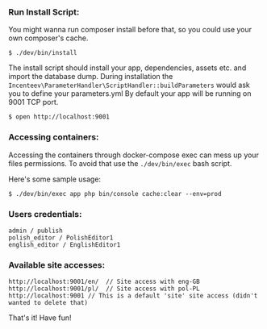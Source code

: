 ### Run Install Script:

You might wanna run composer install before that, so you could use your own composer's cache.
```
$ ./dev/bin/install
```
The install script should install your app, dependencies, assets etc. and import the database dump. 
During installation the `Incenteev\ParameterHandler\ScriptHandler::buildParameters` would ask you to define your parameters.yml
By default your app will be running on 9001 TCP port.

```
$ open http://localhost:9001 
```

### Accessing containers:
Accessing the containers through docker-compose exec can mess up your files permissions.
To avoid that use the `./dev/bin/exec` bash script.

Here's some sample usage:
```
$ ./dev/bin/exec app php bin/console cache:clear --env=prod
```

### Users credentials:
```
admin / publish
polish_editor / PolishEditor1
english_editor / EnglishEditor1
```

### Available site accesses:
```
http://localhost:9001/en/  // Site access with eng-GB
http://localhost:9001/pl/  // Site access with pol-PL
http://localhost:9001 // This is a default 'site' site access (didn't wanted to delete that)
```

That's it! Have fun!